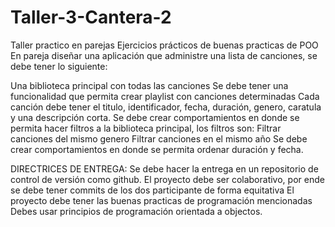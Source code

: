# Taller-3-Cantera-2
Taller practico en parejas 
Ejercicios prácticos de buenas practicas de POO
En pareja diseñar una aplicación que administre una lista de canciones, se debe tener lo siguiente:

Una biblioteca principal con todas las canciones 
Se debe tener una funcionalidad que permita crear playlist con canciones determinadas 
Cada canción debe tener el titulo, identificador, fecha, duración, genero, caratula y una descripción corta.
Se debe crear comportamientos en donde se permita hacer filtros a la biblioteca principal, los filtros son:
Filtrar canciones del mismo genero
Filtrar canciones en el mismo año
Se debe crear comportamientos en donde se permita ordenar duración y fecha.


DIRECTRICES DE ENTREGA:
Se debe hacer la entrega en un repositorio de control de versión como github.
El proyecto debe ser colaborativo, por ende se debe tener commits de los dos participante de forma equitativa 
El proyecto debe tener las buenas practicas de programación mencionadas
Debes usar principios de programación orientada a objectos.
